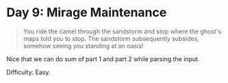 # Day 9: Mirage Maintenance

> You ride the camel through the sandstorm and stop where the ghost's maps told you to stop. 
> The sandstorm subsequently subsides, somehow seeing you standing at an oasis!

Nice that we can do sum of part 1 and part 2 while parsing the input.

Difficulty: Easy.